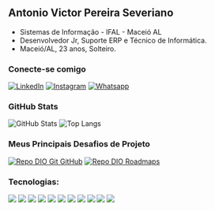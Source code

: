 ## Antonio Victor Pereira Severiano
- Sistemas de Informação - IFAL - Maceió AL
- Desenvolvedor Jr, Suporte ERP e Técnico de Informática.
- Maceió/AL, 23 anos, Solteiro.

### Conecte-se comigo

  [![LinkedIn](https://img.shields.io/badge/-LinkedIn-000?style=for-the-badge&logo=linkedin&logoColor=30A3DC)](https://www.linkedin.com/in/antonio-victor-pereira-severiano-0aa170169/)
  [![Instagram](https://img.shields.io/badge/-Instagram-000?style=for-the-badge&logo=Instagram&logoColor=E94D5F)](https://instagram.com/antoniovictor2k)
  [![Whatsapp](https://img.shields.io/badge/-Whatsapp-000?style=for-the-badge&logo=Whatsapp&logoColor=30A3DC)](https://api.whatsapp.com/message/O4I654ATQMPYE1?autoload=1&app_absent=0)


### GitHub Stats
![GitHub Stats](https://github-readme-stats.vercel.app/api?username=antoniovictor2k&theme=transparent&bg_color=000&border_color=30A3DC&show_icons=true&icon_color=30A3DC&title_color=E94D5F&text_color=FFF)
![Top Langs](https://github-readme-stats-git-masterrstaa-rickstaa.vercel.app/api/top-langs/?username=antoniovictor2k&layout=compact&bg_color=000&border_color=30A3DC&title_color=E94D5F&text_color=FFF)


  ### Meus Principais Desafios de Projeto

[![Repo DIO Git GitHub](https://github-readme-stats.vercel.app/api/pin/?username=antoniovictor2k&repo=AppTransporteAcademicoNoReactNative&bg_color=000&border_color=30A3DC&show_icons=true&icon_color=30A3DC&title_color=E94D5F&text_color=FFF)](https://github.com/antoniovictor2k/AppTransporteAcademicoNoReactNative)
[![Repo DIO Roadmaps](https://github-readme-stats.vercel.app/api/pin/?username=antoniovictor2k&repo=AplicativoSorteioFake&bg_color=000&border_color=30A3DC&show_icons=true&icon_color=30A3DC&title_color=E94D5F&text_color=FFF)](https://github.com/antoniovictor2k/AplicativoSorteioFake)

### Tecnologias: 

<div>
<img src="https://img.shields.io/badge/HTML5-E34F26?style=for-the-badge&logo=html5&logoColor=white">
<img src="https://img.shields.io/badge/CSS3-1572B6?style=for-the-badge&logo=css3&logoColor=white">
<img src="https://img.shields.io/badge/JavaScript-323330?style=for-the-badge&logo=javascript&logoColor=F7DF1E">
<img src="https://img.shields.io/badge/Node.js-43853D?style=for-the-badge&logo=node.js&logoColor=white">
<img src="https://img.shields.io/badge/React-20232A?style=for-the-badge&logo=react&logoColor=61DAFB">
<img src="https://img.shields.io/badge/React_Native-20232A?style=for-the-badge&logo=react&logoColor=61DAFB">
<img src="https://img.shields.io/badge/MySQL-00000F?style=for-the-badge&logo=mysql&logoColor=white">
<img src="https://img.shields.io/badge/MongoDB-4EA94B?style=for-the-badge&logo=mongodb&logoColor=white">
<img src="https://img.shields.io/badge/Vercel-000000?style=for-the-badge&logo=vercel&logoColor=white">
<img src="https://img.shields.io/badge/Python-000000?style=for-the-badge&logo=Python&logoColor=white">
<img src="https://img.shields.io/badge/Bootstrap-blue?style=for-the-badge&logo=Bootstrap&logoColor=white">
</div>

  
